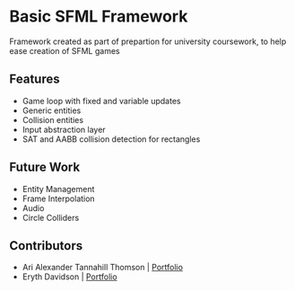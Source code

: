 # Basic SFML Framework

Framework created as part of prepartion for university coursework, to help ease creation of SFML games

## Features
- Game loop with fixed and variable updates
- Generic entities
- Collision entities
- Input abstraction layer
- SAT and AABB collision detection for rectangles
  
## Future Work
- Entity Management
- Frame Interpolation
- Audio
- Circle Colliders

## Contributors
- Ari Alexander Tannahill Thomson | [Portfolio](aatthomsondev.co.uk)
- Eryth Davidson | [Portfolio](eryth.is-a.dev/)


